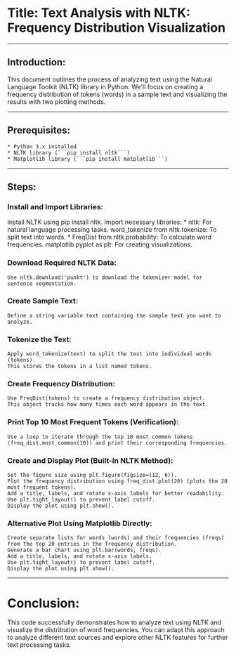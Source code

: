 # Title: Text Analysis with NLTK: Frequency Distribution Visualization

***

## Introduction:

This document outlines the process of analyzing text using the Natural Language Toolkit (NLTK) library in Python. We'll focus on creating a frequency distribution of tokens (words) in a sample text and visualizing the results with two plotting methods.

***

## Prerequisites:

    * Python 3.x installed
    * NLTK library (```pip install nltk```)
    * Matplotlib library (```pip install matplotlib```)

***

## Steps:

### Install and Import Libraries:
Install NLTK using pip install nltk.
Import necessary libraries:
    * nltk: For natural language processing tasks.
    word_tokenize from nltk.tokenize: To split text into words.
    * FreqDist from nltk.probability: To calculate word frequencies.
    matplotlib.pyplot as plt: For creating visualizations.

### Download Required NLTK Data:
    Use nltk.download('punkt') to download the tokenizer model for sentence segmentation.

### Create Sample Text:
    Define a string variable text containing the sample text you want to analyze.

### Tokenize the Text:
    Apply word_tokenize(text) to split the text into individual words (tokens).
    This stores the tokens in a list named tokens.

### Create Frequency Distribution:
    Use FreqDist(tokens) to create a frequency distribution object.
    This object tracks how many times each word appears in the text.

### Print Top 10 Most Frequent Tokens (Verification):
    Use a loop to iterate through the top 10 most common tokens (freq_dist.most_common(10)) and print their corresponding frequencies.

### Create and Display Plot (Built-in NLTK Method):
    Set the figure size using plt.figure(figsize=(12, 6)).
    Plot the frequency distribution using freq_dist.plot(20) (plots the 20 most frequent tokens).
    Add a title, labels, and rotate x-axis labels for better readability.
    Use plt.tight_layout() to prevent label cutoff.
    Display the plot using plt.show().

### Alternative Plot Using Matplotlib Directly:
    Create separate lists for words (words) and their frequencies (freqs) from the top 20 entries in the frequency distribution.
    Generate a bar chart using plt.bar(words, freqs).
    Add a title, labels, and rotate x-axis labels.
    Use plt.tight_layout() to prevent label cutoff.
    Display the plot using plt.show().

***

# Conclusion:

This code successfully demonstrates how to analyze text using NLTK and visualize the distribution of word frequencies. You can adapt this approach to analyze different text sources and explore other NLTK features for further text processing tasks.